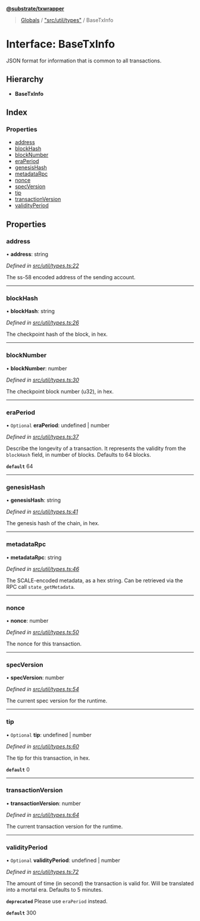 **[@substrate/txwrapper](../README.md)**

> [Globals](../globals.md) / ["src/util/types"](../modules/_src_util_types_.md) / BaseTxInfo

# Interface: BaseTxInfo

JSON format for information that is common to all transactions.

## Hierarchy

* **BaseTxInfo**

## Index

### Properties

* [address](_src_util_types_.basetxinfo.md#address)
* [blockHash](_src_util_types_.basetxinfo.md#blockhash)
* [blockNumber](_src_util_types_.basetxinfo.md#blocknumber)
* [eraPeriod](_src_util_types_.basetxinfo.md#eraperiod)
* [genesisHash](_src_util_types_.basetxinfo.md#genesishash)
* [metadataRpc](_src_util_types_.basetxinfo.md#metadatarpc)
* [nonce](_src_util_types_.basetxinfo.md#nonce)
* [specVersion](_src_util_types_.basetxinfo.md#specversion)
* [tip](_src_util_types_.basetxinfo.md#tip)
* [transactionVersion](_src_util_types_.basetxinfo.md#transactionversion)
* [validityPeriod](_src_util_types_.basetxinfo.md#validityperiod)

## Properties

### address

•  **address**: string

*Defined in [src/util/types.ts:22](https://github.com/paritytech/txwrapper/blob/2a7ffc5/src/util/types.ts#L22)*

The ss-58 encoded address of the sending account.

___

### blockHash

•  **blockHash**: string

*Defined in [src/util/types.ts:26](https://github.com/paritytech/txwrapper/blob/2a7ffc5/src/util/types.ts#L26)*

The checkpoint hash of the block, in hex.

___

### blockNumber

•  **blockNumber**: number

*Defined in [src/util/types.ts:30](https://github.com/paritytech/txwrapper/blob/2a7ffc5/src/util/types.ts#L30)*

The checkpoint block number (u32), in hex.

___

### eraPeriod

• `Optional` **eraPeriod**: undefined \| number

*Defined in [src/util/types.ts:37](https://github.com/paritytech/txwrapper/blob/2a7ffc5/src/util/types.ts#L37)*

Describe the longevity of a transaction. It represents the validity from
the `blockHash` field, in number of blocks. Defaults to 64 blocks.

**`default`** 64

___

### genesisHash

•  **genesisHash**: string

*Defined in [src/util/types.ts:41](https://github.com/paritytech/txwrapper/blob/2a7ffc5/src/util/types.ts#L41)*

The genesis hash of the chain, in hex.

___

### metadataRpc

•  **metadataRpc**: string

*Defined in [src/util/types.ts:46](https://github.com/paritytech/txwrapper/blob/2a7ffc5/src/util/types.ts#L46)*

The SCALE-encoded metadata, as a hex string. Can be retrieved via the RPC
call `state_getMetadata`.

___

### nonce

•  **nonce**: number

*Defined in [src/util/types.ts:50](https://github.com/paritytech/txwrapper/blob/2a7ffc5/src/util/types.ts#L50)*

The nonce for this transaction.

___

### specVersion

•  **specVersion**: number

*Defined in [src/util/types.ts:54](https://github.com/paritytech/txwrapper/blob/2a7ffc5/src/util/types.ts#L54)*

The current spec version for the runtime.

___

### tip

• `Optional` **tip**: undefined \| number

*Defined in [src/util/types.ts:60](https://github.com/paritytech/txwrapper/blob/2a7ffc5/src/util/types.ts#L60)*

The tip for this transaction, in hex.

**`default`** 0

___

### transactionVersion

•  **transactionVersion**: number

*Defined in [src/util/types.ts:64](https://github.com/paritytech/txwrapper/blob/2a7ffc5/src/util/types.ts#L64)*

The current transaction version for the runtime.

___

### validityPeriod

• `Optional` **validityPeriod**: undefined \| number

*Defined in [src/util/types.ts:72](https://github.com/paritytech/txwrapper/blob/2a7ffc5/src/util/types.ts#L72)*

The amount of time (in second) the transaction is valid for. Will be
translated into a mortal era. Defaults to 5 minutes.

**`deprecated`** Please use `eraPeriod` instead.

**`default`** 300
